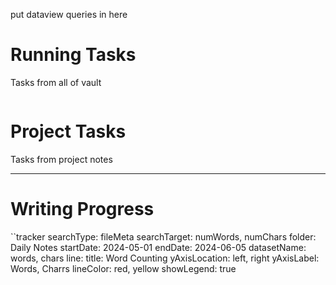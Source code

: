 put dataview queries in here

# Running Tasks
Tasks from all of vault

```tasks
```

# Project Tasks
Tasks from project notes

---
# Writing Progress

``tracker
searchType: fileMeta
searchTarget: numWords, numChars
folder: Daily Notes
startDate: 2024-05-01
endDate: 2024-06-05
datasetName: words, chars
line:
    title: Word Counting
    yAxisLocation: left, right
    yAxisLabel: Words, Charrs
    lineColor: red, yellow
    showLegend: true
```



